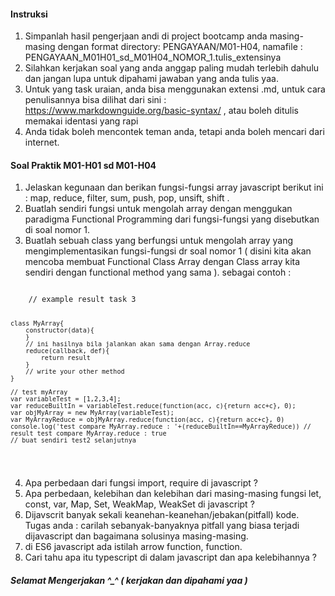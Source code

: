 #### Instruksi
1. Simpanlah hasil pengerjaan andi di project bootcamp anda masing-masing dengan format directory: PENGAYAAN/M01-H04, namafile : PENGAYAAN_M01H01_sd_M01H04_NOMOR_1.tulis_extensinya
2. Silahkan kerjakan soal yang anda anggap paling mudah terlebih dahulu dan jangan lupa untuk dipahami jawaban yang anda tulis yaa.
3. Untuk yang task uraian, anda bisa menggunakan extensi .md, untuk cara penulisannya bisa dilihat dari sini : https://www.markdownguide.org/basic-syntax/ , atau boleh ditulis memakai identasi yang rapi 
4. Anda tidak boleh mencontek teman anda, tetapi anda boleh mencari dari internet.

#### Soal Praktik M01-H01 sd M01-H04
 1. Jelaskan kegunaan dan berikan fungsi-fungsi array javascript berikut ini : map, reduce, filter, sum, push, pop, unsift, shift .
 2. Buatlah sendiri fungsi untuk mengolah array dengan menggukan paradigma Functional Programming dari fungsi-fungsi yang disebutkan di soal nomor  1.
 3. Buatlah sebuah class yang berfungsi untuk mengolah array yang mengimplementasikan fungsi-fungsi dr soal nomor 1 ( disini kita akan mencoba membuat Functional Class Array dengan Class array kita sendiri dengan functional method yang sama ). sebagai contoh : 
 
 <code>  
	// example result task 3
	
	class MyArray{
		constructor(data){
		}
		// ini hasilnya bila jalankan akan sama dengan Array.reduce
		reduce(callback, def){ 
			return result
		}
		// write your other method
	}	
	
	// test myArray 
	var variableTest = [1,2,3,4];
	var reduceBuiltIn = variableTest.reduce(function(acc, c){return acc+c}, 0);
	var objMyArray = new MyArray(variableTest);
	var MyArrayReduce = objMyArray.reduce(function(acc, c){return acc+c}, 0)
	console.log('test compare MyArray.reduce : '+(reduceBuiltIn==MyArrayReduce)) // result test compare MyArray.reduce : true
	// buat sendiri test2 selanjutnya 
 </code>  
 
 4. Apa perbedaan dari fungsi import, require di javascript ? 
 5. Apa perbedaan, kelebihan dan kelebihan  dari masing-masing fungsi let, const, var, Map, Set, WeakMap, WeakSet di javascript ?
 6. Dijavscrit banyak sekali keanehan-keanehan/jebakan(pitfall) kode. Tugas anda : carilah sebanyak-banyaknya pitfall yang biasa terjadi dijavascript dan bagaimana solusinya masing-masing.
 7. di ES6 javascript ada istilah arrow function, function.
 8. Cari tahu apa itu typescript di dalam javascript dan apa kelebihannya ? 
 
 ##### Selamat Mengerjakan ^_^ ( kerjakan dan dipahami yaa )
 
 
    
